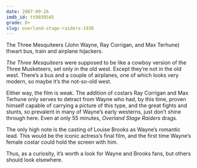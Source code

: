 ```yaml
---
date: 2007-09-26
imdb_id: tt0030545
grade: D+
slug: overland-stage-raiders-1938
---
```


The Three Mesquiteers (John Wayne, Ray Corrigan, and Max Terhune) thwart bus, train and airplane hijackers.

_The Three Mesquiteers_ were supposed to be like a cowboy version of the Three Musketeers, set only in the old west. Except they’re not in the old west. There’s a bus and a couple of airplanes, one of which looks very modern, so maybe it’s the not-so-old west.

Either way, the film is weak. The addition of costars Ray Corrigan and Max Terhune only serves to detract from Wayne who had, by this time, proven himself capable of carrying a picture of this type, and the great fights and stunts, so prevalent in many of Wayne’s early westerns, just don’t shine through here. Even at only 55 minutes, _Overland Stage Raiders_ drags.

The only high note is the casting of Louise Brooks as Wayne’s romantic lead. This would be the iconic actress’s final film, and the first time Wayne’s female costar could hold the screen with him.

Thus, as a curiosity, it’s worth a look for Wayne and Brooks fans, but others should look elsewhere.
